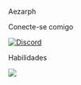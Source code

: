 Aezarph

Conecte-se comigo

[![Discord](https://img.shields.io/badge/Discord-7289DA?style=for-the-badge&logo=discord&logoColor=white)](https://discord.com/channels/@SEUUSERNAME/)


Habilidades

![](https://github-readme-stats.vercel.app/api/top-langs/?username=Aezarph&theme=dark&hide_border=false&include_all_commits=true&count_private=true)
